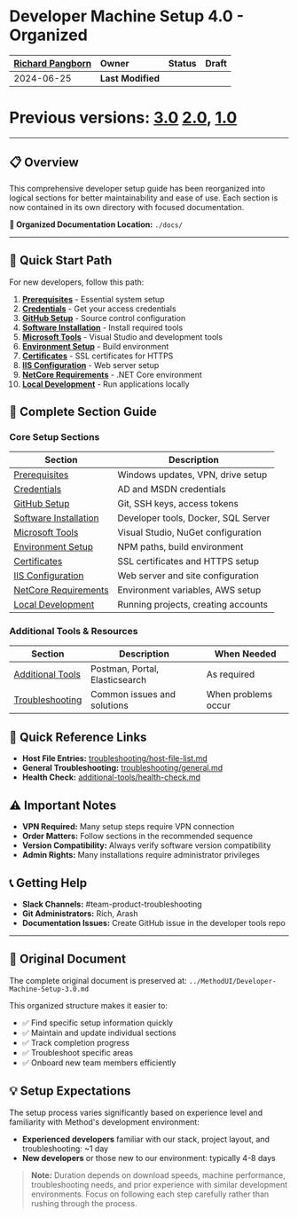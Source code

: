 # Developer Machine Setup 4.0 - Organized

| [Richard Pangborn](mailto:r.pangborn@method.me) | Owner | Status | Draft |
| :---- | :---- | :---- | :---- |
| 2024-06-25 | **Last Modified** |  |  |

# Previous versions: [3.0](https://docs.google.com/document/d/1VdmFIuzEY31cbRC6Q3cBjkgGSoErRHHgljJvh_kshHg/edit?tab=t.0) [2.0](https://docs.google.com/document/d/1XwK8jg0V9jWYidg6j_xOb-RZj1h-feAe1a1riAL5VPQ), [1.0](https://docs.google.com/document/d/1Sr8Cf5USohYXMf6PJM2SSsNQkVOm0BsoYnn3Wrclyg8)

---

## 📋 Overview

This comprehensive developer setup guide has been reorganized into logical sections for better maintainability and ease of use. Each section is now contained in its own directory with focused documentation.

**📁 Organized Documentation Location:** `./docs/`

---

## 🚀 Quick Start Path

For new developers, follow this path:

1. **[Prerequisites](./prerequisites/README.md)** - Essential system setup
2. **[Credentials](./credentials/README.md)** - Get your access credentials
3. **[GitHub Setup](./github-setup/README.md)** - Source control configuration
4. **[Software Installation](./software-installation/README.md)** - Install required tools
5. **[Microsoft Tools](./microsoft-tools/README.md)** - Visual Studio and development tools
6. **[Environment Setup](./environment-setup/README.md)** - Build environment
7. **[Certificates](./certificates/README.md)** - SSL certificates for HTTPS
8. **[IIS Configuration](./iis-configuration/README.md)** - Web server setup
9. **[NetCore Requirements](./netcore-requirements/README.md)** - .NET Core environment
10. **[Local Development](./local-development/README.md)** - Run applications locally

## 📖 Complete Section Guide

### Core Setup Sections

| Section | Description |
|---------|-------------|
| [Prerequisites](./prerequisites/README.md) | Windows updates, VPN, drive setup |
| [Credentials](./credentials/README.md) | AD and MSDN credentials |
| [GitHub Setup](./github-setup/README.md) | Git, SSH keys, access tokens |
| [Software Installation](./software-installation/README.md) | Developer tools, Docker, SQL Server |
| [Microsoft Tools](./microsoft-tools/README.md) | Visual Studio, NuGet configuration |
| [Environment Setup](./environment-setup/README.md) | NPM paths, build environment |
| [Certificates](./certificates/README.md) | SSL certificates and HTTPS setup |
| [IIS Configuration](./iis-configuration/README.md) | Web server and site configuration |
| [NetCore Requirements](./netcore-requirements/README.md) | Environment variables, AWS setup |
| [Local Development](./local-development/README.md) | Running projects, creating accounts |

### Additional Tools & Resources

| Section | Description | When Needed |
|---------|-------------|-------------|
| [Additional Tools](./additional-tools/README.md) | Postman, Portal, Elasticsearch | As required |
| [Troubleshooting](./troubleshooting/README.md) | Common issues and solutions | When problems occur |

## 🔗 Quick Reference Links

- **Host File Entries:** [troubleshooting/host-file-list.md](./troubleshooting/host-file-list.md)
- **General Troubleshooting:** [troubleshooting/general.md](./troubleshooting/general.md)
- **Health Check:** [additional-tools/health-check.md](./additional-tools/health-check.md)

## ⚠️ Important Notes

- **VPN Required:** Many setup steps require VPN connection
- **Order Matters:** Follow sections in the recommended sequence
- **Version Compatibility:** Always verify software version compatibility
- **Admin Rights:** Many installations require administrator privileges

## 📞 Getting Help

- **Slack Channels:** #team-product-troubleshooting
- **Git Administrators:** Rich, Arash
- **Documentation Issues:** Create GitHub issue in the developer tools repo

---

## 📄 Original Document

The complete original document is preserved at: `../MethodUI/Developer-Machine-Setup-3.0.md`

This organized structure makes it easier to:
- ✅ Find specific setup information quickly
- ✅ Maintain and update individual sections
- ✅ Track completion progress
- ✅ Troubleshoot specific areas
- ✅ Onboard new team members efficiently

## 💡 Setup Expectations

The setup process varies significantly based on experience level and familiarity with Method's development environment:

- **Experienced developers** familiar with our stack, project layout, and troubleshooting: ~1 day
- **New developers** or those new to our environment: typically 4-8 days

> **Note:** Duration depends on download speeds, machine performance, troubleshooting needs, and prior experience with similar development environments. Focus on following each step carefully rather than rushing through the process.
